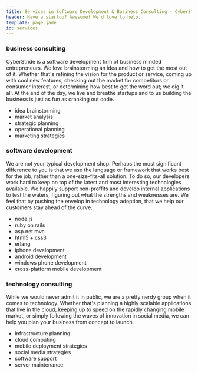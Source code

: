 ```yaml
---
title: Services in Software Development & Business Consulting - CyberStride
header: Have a startup? Awesome! We'd love to help.
template: page.jade
id: services
---
```


### business consulting
CyberStride is a software development firm of business minded entrepreneurs. We love brainstorming an idea and how to get the most out of it. Whether that's refining the vision for the product or service, coming up with cool new features, checking out the market for competitors or consumer interest, or determining how best to get the word out; we dig it all. At the end of the day, we live and breathe startups and to us building the business is just as fun as cranking out code.

* idea brainstorming 
* market analysis 
* strategic planning 
* operational planning
* marketing strategies

### software development
We are not your typical development shop. Perhaps the most significant difference to you is that we use the language or framework that works best for the job, rather than a one-size-fits-all solution. To do so, our developers work hard to keep on top of the latest and most interesting technologies available. We happily support non-proffits and develop internal applications to test the waters, figuring out what the strengths and weaknesses are. We feel that by pushing the envelop in technology adoption, that we help our customers stay ahead of the curve. 

* node.js 
* ruby on rails 
* asp.net mvc 
* html5 + css3 
* erlang 
* iphone development 
* android development 
* windows phone development
* cross-platform mobile development 

### technology consulting
While we would never admit it in public, we are a pretty nerdy group when it comes to technology. Whether that's planning a highly scalable applications that live in the cloud, keeping up to speed on the rapidly changing mobile market, or simply following the waves of innovation in social media, we can help you plan your business from concept to launch. 

* infrastructure planning 
* cloud computing 
* mobile deployment strategies 
* social media strategies 
* software support 
* server maintenance